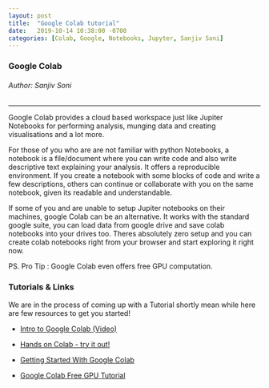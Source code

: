 ```yaml
---
layout: post
title:  "Google Colab tutorial"
date:   2019-10-14 10:38:00 -0700
categories: [Colab, Google, Notebooks, Jupyter, Sanjiv Soni]
---
```


### Google Colab
###### Author: Sanjiv Soni
---------------------------------------------------
Google Colab provides a cloud based workspace just like Jupiter Notebooks for performing analysis, munging data and creating visualisations and a lot more.

For those of you who are are not familiar with python Notebooks, a notebook is a file/document where you can write code and also write descriptive text explaining your analysis. It offers a reproducible environment. If you create a notebook with some blocks of code and write a few descriptions, others can continue or collaborate with you on the same notebook, given its readable and understandable.

If some of you and are unable to setup Jupiter notebooks on their machines, google Colab can be an alternative. It works with the standard google suite, you can load data from google drive and save colab notebooks into your drives too. Theres absolutely zero setup and you can create colab notebooks right from your browser and start exploring it right now.

PS. Pro Tip : Google Colab even offers free GPU computation.

### Tutorials & Links
We are in the process of coming up with a Tutorial shortly mean while here are few resources to get you started!

* [Intro to Google Colab (Video)](https://www.youtube.com/watch?v=inN8seMm7UI)

* [Hands on Colab - try it out!](https://colab.research.google.com/)

* [Getting Started With Google Colab](https://towardsdatascience.com/getting-started-with-google-colab-f2fff97f594c)

* [Google Colab Free GPU Tutorial](https://medium.com/deep-learning-turkey/google-colab-free-gpu-tutorial-e113627b9f5d)

